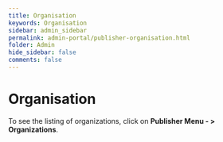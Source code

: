 ```yaml
---
title: Organisation
keywords: Organisation
sidebar: admin_sidebar
permalink: admin-portal/publisher-organisation.html
folder: Admin
hide_sidebar: false
comments: false
---
```


# Organisation

To see the listing of organizations, click on **Publisher Menu - > Organizations**.
